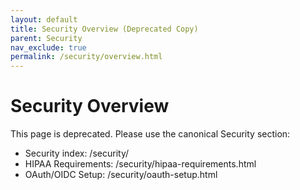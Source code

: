 ```yaml
---
layout: default
title: Security Overview (Deprecated Copy)
parent: Security
nav_exclude: true
permalink: /security/overview.html
---
```


# Security Overview

This page is deprecated. Please use the canonical Security section:
- Security index: /security/
- HIPAA Requirements: /security/hipaa-requirements.html
- OAuth/OIDC Setup: /security/oauth-setup.html
